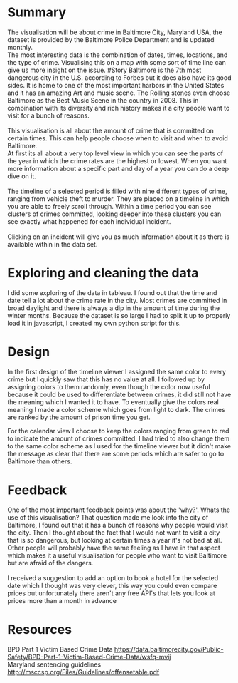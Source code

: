 # Summary
The visualisation will be about crime in Baltimore City, Maryland USA, the dataset is provided by the Baltimore Police Department and is updated monthly.<br>
The most interesting data is the combination of dates, times, locations, and the type of crime. Visualising this on a map with some sort of time line can give us more insight on the issue.
#Story
Baltimore is the 7th most dangerous city in the U.S. according to Forbes but it does also have its good sides. It is home to one of the most important harbors in the United States and it has an amazing Art and music scene.
The Rolling stones even choose Baltimore as the Best Music Scene in the country in 2008. This in combination with its diversity and rich history makes it a city people want to visit for a bunch of reasons. 
<br><br>
This visualisation is all about the amount of crime that is committed on certain times. This can help people choose when to visit and when to avoid Baltimore.
<br>At first its all about a very top level view in which you can see the parts of the year in which the crime rates are the highest or lowest.
When you want more information about a specific part and day of a year you can do a deep dive on it.
<br><br>
The timeline of a selected period is filled with nine different types of crime, ranging from vehicle theft to murder. They are placed on a timeline in which you are able to freely scroll through.
Within a time period you can see clusters of crimes committed, looking deeper into these clusters you can see exactly what happened for each individual incident.
<br><br>
Clicking on an incident will give you as much information about it as there is available within in the data set.

# Exploring and cleaning the data
I did some exploring of the data in tableau. I found out that the time and date tell a lot about the crime rate in the city. Most crimes are committed in broad daylight and there is always a dip in the amount of time during the winter months.
Because the dataset is so large I had to split it up to properly load it in javascript, I created my own python script for this.

# Design
In the first design of the timeline viewer I assigned the same color to every crime but I quickly saw that this has no value at all.
I followed up by assigning colors to them randomly, even though the color now useful because it could be used to differentiate between crimes, it did still not have the meaning which I wanted it to have.
To eventually give the colors real meaning I made a color scheme which goes from light to dark. The crimes are ranked by the amount of prison time you get.

For the calendar view I choose to keep the colors ranging from green to red to indicate the amount of crimes committed.
I had tried to also change them to the same color scheme as I used for the timeline viewer but it didn't make the message as clear that there are some periods which are safer to go to Baltimore than others.

# Feedback
One of the most important feedback points was about the 'why?'. Whats the use of this visualisation? That question made me look into the city of Baltimore, I found out that it has a bunch of reasons why people would visit the city.
Then I thought about the fact that I would not want to visit a city that is so dangerous, but looking at certain times a year it's not bad at all. 
Other people will probably have the same feeling as I have in that aspect which makes it a useful visualisation for people who want to visit Baltimore but are afraid of the dangers.
<br><br>
I received a suggestion to add an option to book a hotel for the selected date which I thought was very clever, this way you could even compare prices but unfortunately there aren't any free API's that lets you look at prices more than a month in advance 

#  Resources
BPD Part 1 Victim Based Crime Data 
https://data.baltimorecity.gov/Public-Safety/BPD-Part-1-Victim-Based-Crime-Data/wsfq-mvij
<br>
Maryland sentencing guidelines
http://msccsp.org/Files/Guidelines/offensetable.pdf
